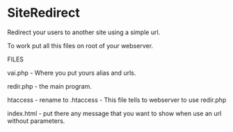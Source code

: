 # SiteRedirect
Redirect your users to another site using a simple url.


To work put all this files on root of your webserver.


FILES

vai.php - Where you  put yours alias and urls.

redir.php - the main program.

htaccess - rename to .htaccess - This file tells to webserver to use redir.php

index.html - put there any message that you want to show when use an url without parameters.

